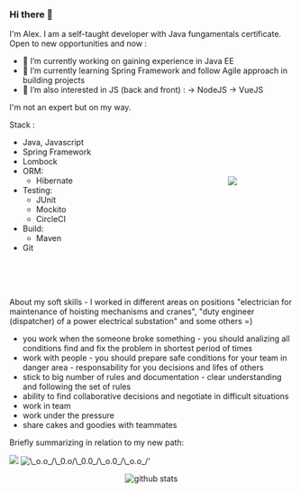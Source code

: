 ### Hi there 👋

<!--
**naglec13/naglec13** is a ✨ _special_ ✨ repository because its `README.md` (this file) appears on your GitHub profile.

Here are some ideas to get you started:

- 🔭 I’m currently working on experiencing in Java EE
- 🌱 I’m currently learning Spring Framework and building projects via Agile approach
- 👯 I’m looking to collaborate on ...
- 🤔 I’m looking for help with ...
- 💬 Ask me about ...
- 📫 How to reach me: ...
- 😄 Pronouns: ...
- ⚡ Fun fact: ...
-->


 I'm Alex. I am a self-taught developer with Java fungamentals certificate. Open to new opportunities and now :
 
- 🔭 I’m currently working on gaining experience in Java EE
- 🌱 I’m currently learning Spring Framework and follow Agile approach in building projects
- 👯 I’m also interested in JS (back and front) : -> NodeJS -> VueJS

I'm not an expert but on my way.
<p>
<img src='https://media.giphy.com/media/vzO0Vc8b2VBLi/source.gif' align='right'
     vspace='100' hspace='100'>

Stack : 
 - Java, Javascript
 - Spring Framework
 - Lombock
- ORM:
   - Hibernate
- Testing:
   - JUnit 
   - Mockito
   - CircleCI
- Build: 
   - Maven
 - Git
</p>


<br>
<br>
<br>


 About my soft skills - I worked in different areas on positions "electrician for maintenance of hoisting mechanisms and cranes", "duty engineer (dispatcher) of a power electrical substation" and some others =) 
 - you work when the someone broke something - you should analizing all conditions find and fix the problem in shortest period of times
 - work with people - you should prepare safe conditions for your team  in danger area - responsability for you decisions and lifes of others 
- stick to big number of rules and documentation  - clear understanding and following the set of rules 
- ability to find collaborative decisions and negotiate in difficult situations 
- work in team
 - work under the pressure
 - share cakes and goodies with teammates

 Briefly summarizing in relation to my new path:
 
<img src='https://media.giphy.com/media/BuReg1EyvWaac/giphy.gif'>
<img src='https://visitor-badge.glitch.me/badge?page_id=naglec13.naglec13'
alt= \_o.o_/\_0.o/\_0.0_/\_o.0_/\_o.o_/'>


<p align = 'center'>
  <img src="https://github-readme-stats.vercel.app/api/?username=naglec13&show_icons=true&title_color=fffffff&icon_color=000000&text_color=000000" alt="github stats"/></br>
</p>
